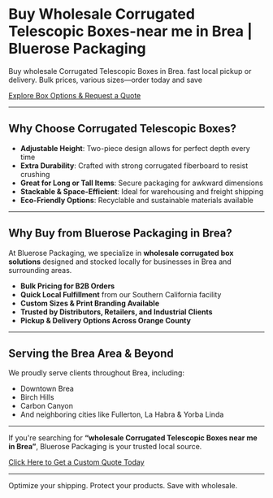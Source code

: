 # Buy Wholesale Corrugated Telescopic Boxes-near me in Brea | Bluerose Packaging

Buy wholesale Corrugated Telescopic Boxes in Brea. fast local pickup or delivery. Bulk prices, various sizes—order today and save

[Explore Box Options & Request a Quote](https://www.bluerosepackaging.com/product/corrugated-telescopic-boxes/)

---

## Why Choose Corrugated Telescopic Boxes?

- **Adjustable Height**: Two-piece design allows for perfect depth every time  
- **Extra Durability**: Crafted with strong corrugated fiberboard to resist crushing  
- **Great for Long or Tall Items**: Secure packaging for awkward dimensions  
- **Stackable & Space-Efficient**: Ideal for warehousing and freight shipping  
- **Eco-Friendly Options**: Recyclable and sustainable materials available

---

## Why Buy from Bluerose Packaging in Brea?

At Bluerose Packaging, we specialize in **wholesale corrugated box solutions** designed and stocked locally for businesses in Brea and surrounding areas.

- **Bulk Pricing for B2B Orders**  
- **Quick Local Fulfillment** from our Southern California facility  
- **Custom Sizes & Print Branding Available**  
- **Trusted by Distributors, Retailers, and Industrial Clients**  
- **Pickup & Delivery Options Across Orange County**

---

## Serving the Brea Area & Beyond

We proudly serve clients throughout Brea, including:
- Downtown Brea  
- Birch Hills  
- Carbon Canyon  
- And neighboring cities like Fullerton, La Habra & Yorba Linda

---

If you're searching for **“wholesale Corrugated Telescopic Boxes near me in Brea”**, Bluerose Packaging is your trusted local source.

[Click Here to Get a Custom Quote Today](https://www.bluerosepackaging.com/product/corrugated-telescopic-boxes/)

---

Optimize your shipping. Protect your products. Save with wholesale.


